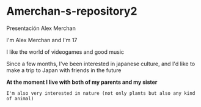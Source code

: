 # Amerchan-s-repository2
Presentación Alex Merchan

I'm Alex Merchan and I'm 17

I like the world of videogames and good music

Since a few months, I've been interested in japanese culture, and I'd like to make a trip to Japan with friends in the future

**At the moment I live with both of my parents and my sister**

``I'm also very interested in nature (not only plants but also any kind of animal)``
